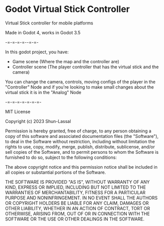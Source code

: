 # Godot Virtual Stick Controller

Virtual Stick controller for mobile platforms

Made in Godot 4, works in Godot 3.5

-=-=-=-=--=-=-

In this godot project, you have:

- Game scene (Where the map and the controller are)
- Controller scene (The player controller that has the virtual stick and the camera)

You can change the camera, controls, moving configs of the player in the "Controller" Node
and if you're looking to make small changes about the virtual stick it is in the "Analog" Node

-=-=-=-=-=-=-=-

MIT License

Copyright (c) 2023 Shun-Lassal

Permission is hereby granted, free of charge, to any person obtaining a copy
of this software and associated documentation files (the "Software"), to deal
in the Software without restriction, including without limitation the rights
to use, copy, modify, merge, publish, distribute, sublicense, and/or sell
copies of the Software, and to permit persons to whom the Software is
furnished to do so, subject to the following conditions:

The above copyright notice and this permission notice shall be included in all
copies or substantial portions of the Software.

THE SOFTWARE IS PROVIDED "AS IS", WITHOUT WARRANTY OF ANY KIND, EXPRESS OR
IMPLIED, INCLUDING BUT NOT LIMITED TO THE WARRANTIES OF MERCHANTABILITY,
FITNESS FOR A PARTICULAR PURPOSE AND NONINFRINGEMENT. IN NO EVENT SHALL THE
AUTHORS OR COPYRIGHT HOLDERS BE LIABLE FOR ANY CLAIM, DAMAGES OR OTHER
LIABILITY, WHETHER IN AN ACTION OF CONTRACT, TORT OR OTHERWISE, ARISING FROM,
OUT OF OR IN CONNECTION WITH THE SOFTWARE OR THE USE OR OTHER DEALINGS IN THE
SOFTWARE.
